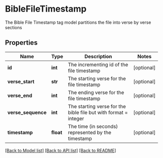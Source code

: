 # BibleFileTimestamp

The Bible File Timestamp tag model partitions the file into verse by verse sections
## Properties
Name | Type | Description | Notes
------------ | ------------- | ------------- | -------------
**id** | **int** | The incrementing id of the file timestamp | [optional] 
**verse_start** | **str** | The starting verse for the file timestamp | [optional] 
**verse_end** | **int** | The ending verse for the file timestamp | [optional] 
**verse_sequence** | **int** | The starting verse for the bible file but with format &#x3D; integer | [optional] 
**timestamp** | **float** | The time (in seconds) represented by the timestamp | [optional] 

[[Back to Model list]](../README.md#documentation-for-models) [[Back to API list]](../README.md#documentation-for-api-endpoints) [[Back to README]](../README.md)


